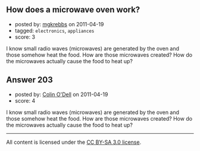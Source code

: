 ## How does a microwave oven work?

- posted by: [mgkrebbs](https://stackexchange.com/users/-1/139-mgkrebbs) on 2011-04-19
- tagged: `electronics`, `appliances`
- score: 3

I know small radio waves (microwaves) are generated by the oven and those somehow heat the food.  How are those microwaves created?  How do the microwaves actually cause the food to heat up?


## Answer 203

- posted by: [Colin O'Dell](https://stackexchange.com/users/-1/43-colin-o-dell) on 2011-04-19
- score: 4

I know small radio waves (microwaves) are generated by the oven and those somehow heat the food.  How are those microwaves created?  How do the microwaves actually cause the food to heat up?



---

All content is licensed under the [CC BY-SA 3.0 license](https://creativecommons.org/licenses/by-sa/3.0/).
